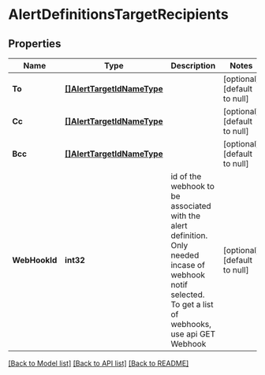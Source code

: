 # AlertDefinitionsTargetRecipients

## Properties
Name | Type | Description | Notes
------------ | ------------- | ------------- | -------------
**To** | [**[]AlertTargetIdNameType**](AlertTargetIdNameType.md) |  | [optional] [default to null]
**Cc** | [**[]AlertTargetIdNameType**](AlertTargetIdNameType.md) |  | [optional] [default to null]
**Bcc** | [**[]AlertTargetIdNameType**](AlertTargetIdNameType.md) |  | [optional] [default to null]
**WebHookId** | **int32** | id of the webhook to be associated with the alert definition. Only needed incase of webhook notif selected. To get a list of webhooks, use api GET Webhook | [optional] [default to null]

[[Back to Model list]](../README.md#documentation-for-models) [[Back to API list]](../README.md#documentation-for-api-endpoints) [[Back to README]](../README.md)


